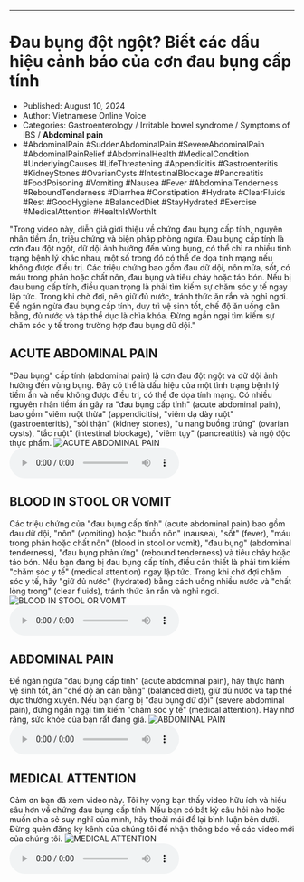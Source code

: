 
---

# Đau bụng đột ngột? Biết các dấu hiệu cảnh báo của cơn đau bụng cấp tính

- Published: August 10, 2024
- Author: Vietnamese Online Voice
- Categories: Gastroenterology / Irritable bowel syndrome / Symptoms of IBS / **Abdominal pain**
- #AbdominalPain #SuddenAbdominalPain #SevereAbdominalPain #AbdominalPainRelief #AbdominalHealth #MedicalCondition #UnderlyingCauses #LifeThreatening #Appendicitis #Gastroenteritis #KidneyStones #OvarianCysts #IntestinalBlockage #Pancreatitis #FoodPoisoning #Vomiting #Nausea #Fever #AbdominalTenderness #ReboundTenderness #Diarrhea #Constipation #Hydrate #ClearFluids #Rest #GoodHygiene #BalancedDiet #StayHydrated #Exercise #MedicalAttention #HealthIsWorthIt

"Trong video này, diễn giả giới thiệu về chứng đau bụng cấp tính, nguyên nhân tiềm ẩn, triệu chứng và biện pháp phòng ngừa. Đau bụng cấp tính là cơn đau đột ngột, dữ dội ảnh hưởng đến vùng bụng, có thể chỉ ra nhiều tình trạng bệnh lý khác nhau, một số trong đó có thể đe dọa tính mạng nếu không được điều trị. Các triệu chứng bao gồm đau dữ dội, nôn mửa, sốt, có máu trong phân hoặc chất nôn, đau bụng và tiêu chảy hoặc táo bón. Nếu bị đau bụng cấp tính, điều quan trọng là phải tìm kiếm sự chăm sóc y tế ngay lập tức. Trong khi chờ đợi, nên giữ đủ nước, tránh thức ăn rắn và nghỉ ngơi. Để ngăn ngừa đau bụng cấp tính, duy trì vệ sinh tốt, chế độ ăn uống cân bằng, đủ nước và tập thể dục là chìa khóa. Đừng ngần ngại tìm kiếm sự chăm sóc y tế trong trường hợp đau bụng dữ dội."


## ACUTE ABDOMINAL PAIN

"Đau bụng" cấp tính (abdominal pain) là cơn đau đột ngột và dữ dội ảnh hưởng đến vùng bụng. Đây có thể là dấu hiệu của một tình trạng bệnh lý tiềm ẩn và nếu không được điều trị, có thể đe dọa tính mạng. Có nhiều nguyên nhân tiềm ẩn gây ra "đau bụng cấp tính" (acute abdominal pain), bao gồm "viêm ruột thừa" (appendicitis), "viêm dạ dày ruột" (gastroenteritis), "sỏi thận" (kidney stones), "u nang buồng trứng" (ovarian cysts), "tắc ruột" (intestinal blockage), "viêm tụy" (pancreatitis) và ngộ độc thực phẩm.
![ACUTE ABDOMINAL PAIN](https://http-archiver-apis-production-80.schnworks.com/storage/images/transitions/2024-08-10/transition-69644742852-Montserrat-ExtraBold-673AB7.jpg)
<audio controls>
    <source src="https://http-archiver-apis-production-80.schnworks.com/storage/storage/audio/file-12219266621.mp3" type="audio/mpeg">
</audio>



## BLOOD IN STOOL OR VOMIT

Các triệu chứng của "đau bụng cấp tính" (acute abdominal pain) bao gồm đau dữ dội, "nôn" (vomiting) hoặc "buồn nôn" (nausea), "sốt" (fever), "máu trong phân hoặc chất nôn" (blood in stool or vomit), "đau bụng" (abdominal tenderness), "đau bụng phản ứng" (rebound tenderness) và tiêu chảy hoặc táo bón. Nếu bạn đang bị đau bụng cấp tính, điều cần thiết là phải tìm kiếm "chăm sóc y tế" (medical attention) ngay lập tức. Trong khi chờ đợi chăm sóc y tế, hãy "giữ đủ nước" (hydrated) bằng cách uống nhiều nước và "chất lỏng trong" (clear fluids), tránh thức ăn rắn và nghỉ ngơi.
![BLOOD IN STOOL OR VOMIT](https://http-archiver-apis-production-80.schnworks.com/storage/images/transitions/2024-08-10/transition-8166394288-Montserrat-Bold-9C27B0.jpg)
<audio controls>
    <source src="https://http-archiver-apis-production-80.schnworks.com/storage/storage/audio/file-2979523354.mp3" type="audio/mpeg">
</audio>



## ABDOMINAL PAIN

Để ngăn ngừa "đau bụng cấp tính" (acute abdominal pain), hãy thực hành vệ sinh tốt, ăn "chế độ ăn cân bằng" (balanced diet), giữ đủ nước và tập thể dục thường xuyên. Nếu bạn đang bị "đau bụng dữ dội" (severe abdominal pain), đừng ngần ngại tìm kiếm "chăm sóc y tế" (medical attention). Hãy nhớ rằng, sức khỏe của bạn rất đáng giá.
![ABDOMINAL PAIN](https://http-archiver-apis-production-80.schnworks.com/storage/images/transitions/2024-08-10/transition--29376546617-Montserrat-Thin-880E4F.jpg)
<audio controls>
    <source src="https://http-archiver-apis-production-80.schnworks.com/storage/storage/audio/file-39103722607.mp3" type="audio/mpeg">
</audio>



## MEDICAL ATTENTION

Cảm ơn bạn đã xem video này. Tôi hy vọng bạn thấy video hữu ích và hiểu sâu hơn về chứng đau bụng cấp tính. Nếu bạn có bất kỳ câu hỏi nào hoặc muốn chia sẻ suy nghĩ của mình, hãy thoải mái để lại bình luận bên dưới. Đừng quên đăng ký kênh của chúng tôi để nhận thông báo về các video mới của chúng tôi.
![MEDICAL ATTENTION](https://http-archiver-apis-production-80.schnworks.com/storage/images/transitions/2024-08-10/transition-12969904006-Montserrat-Medium-303F9F.jpg)
<audio controls>
    <source src="https://http-archiver-apis-production-80.schnworks.com/storage/storage/audio/file-1240397761.mp3" type="audio/mpeg">
</audio>

